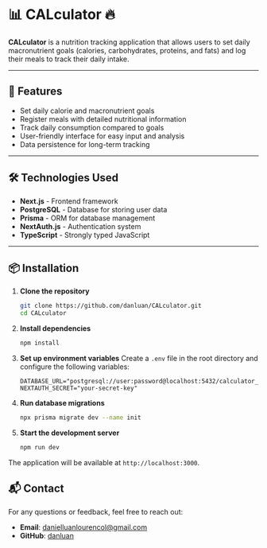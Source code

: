 # 📊 CALculator 🔥

**CALculator** is a nutrition tracking application that allows users to set daily macronutrient goals (calories, carbohydrates, proteins, and fats) and log their meals to track their daily intake.

---

## 🚀 Features

- Set daily calorie and macronutrient goals
- Register meals with detailed nutritional information
- Track daily consumption compared to goals
- User-friendly interface for easy input and analysis
- Data persistence for long-term tracking

---

## 🛠️ Technologies Used

- **Next.js** - Frontend framework
- **PostgreSQL** - Database for storing user data
- **Prisma** - ORM for database management
- **NextAuth.js** - Authentication system
- **TypeScript** - Strongly typed JavaScript

---

## 📦 Installation

1. **Clone the repository**
   ```sh
   git clone https://github.com/danluan/CALculator.git
   cd CALculator
   ```

2. **Install dependencies**
   ```sh
   npm install
   ```

3. **Set up environment variables**
   Create a `.env` file in the root directory and configure the following variables:
   ```env
   DATABASE_URL="postgresql://user:password@localhost:5432/calculator_db"
   NEXTAUTH_SECRET="your-secret-key"
   ```

4. **Run database migrations**
   ```sh
   npx prisma migrate dev --name init
   ```

5. **Start the development server**
   ```sh
   npm run dev
   ```

The application will be available at `http://localhost:3000`.

## 📬 Contact

For any questions or feedback, feel free to reach out:

- **Email**: danielluanlourencol@gmail.com
- **GitHub**: [danluan](https://github.com/danluan)
